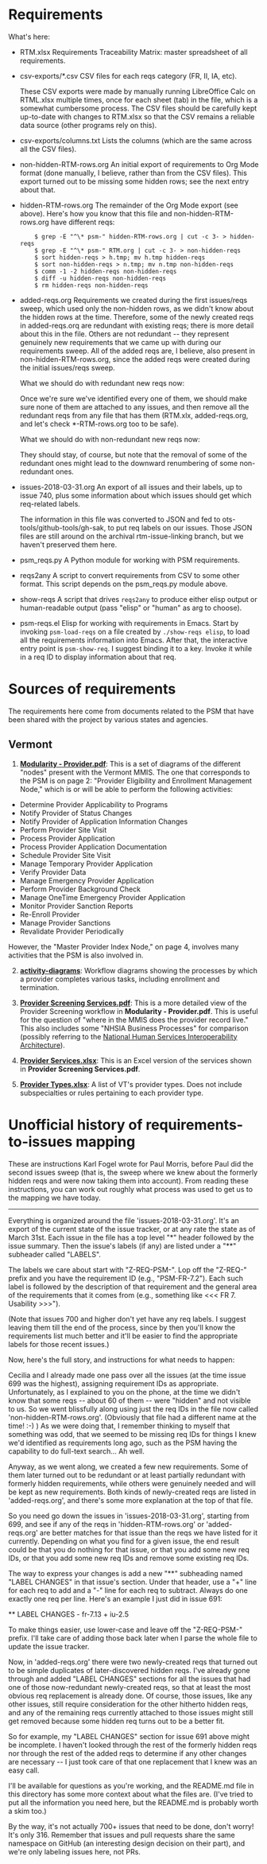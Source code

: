 # Requirements

What's here:

* RTM.xlsx
  Requirements Traceability Matrix: master spreadsheet of all requirements.

* csv-exports/*.csv
  CSV files for each reqs category (FR, II, IA, etc).

  These CSV exports were made by manually running LibreOffice Calc on
  RTML.xlsx multiple times, once for each sheet (tab) in the file,
  which is a somewhat cumbersome process.  The CSV files should be
  carefully kept up-to-date with changes to RTM.xlsx so that the CSV
  remains a reliable data source (other programs rely on this).

* csv-exports/columns.txt
  Lists the columns (which are the same across all the CSV files).

* non-hidden-RTM-rows.org
  An initial export of requirements to Org Mode format (done manually,
  I believe, rather than from the CSV files).  This export turned out
  to be missing some hidden rows; see the next entry about that.

* hidden-RTM-rows.org
  The remainder of the Org Mode export (see above).  Here's how you
  know that this file and non-hidden-RTM-rows.org have different reqs:

          $ grep -E "^\* psm-" hidden-RTM-rows.org | cut -c 3- > hidden-reqs
          $ grep -E "^\* psm-" RTM.org | cut -c 3- > non-hidden-reqs
          $ sort hidden-reqs > h.tmp; mv h.tmp hidden-reqs
          $ sort non-hidden-reqs > n.tmp; mv n.tmp non-hidden-reqs
          $ comm -1 -2 hidden-reqs non-hidden-reqs 
          $ diff -u hidden-reqs non-hidden-reqs 
          $ rm hidden-reqs non-hidden-reqs 

* added-reqs.org
  Requirements we created during the first issues/reqs sweep, which
  used only the non-hidden rows, as we didn't know about the hidden
  rows at the time.  Therefore, some of the newly created reqs in
  added-reqs.orq are redundant with existing reqs; there is more
  detail about this in the file.  Others are not redundant -- they
  represent genuinely new requirements that we came up with during
  our requirements sweep.  All of the added reqs are, I believe, also
  present in non-hidden-RTM-rows.org, since the added reqs were
  created during the initial issues/reqs sweep.

  What we should do with redundant new reqs now:

  Once we're sure we've identified every one of them, we should make
  sure none of them are attached to any issues, and then remove all
  the redundant reqs from any file that has them (RTM.xlx,
  added-reqs.org, and let's check *-RTM-rows.org too to be safe).

  What we should do with non-redundant new reqs now:

  They should stay, of course, but note that the removal of some of
  the redundant ones might lead to the downward renumbering of some
  non-redundant ones.

* issues-2018-03-31.org
  An export of all issues and their labels, up to issue 740, plus some
  information about which issues should get which req-related labels.

  The information in this file was converted to JSON and fed to
  ots-tools/github-tools/gh-sak, to put req labels on our issues.
  Those JSON files are still around on the archival rtm-issue-linking
  branch, but we haven't preserved them here.

* psm_reqs.py
  A Python module for working with PSM requirements.

* reqs2any
  A script to convert requirements from CSV to some other format.
  This script depends on the psm_reqs.py module above.

* show-reqs
  A script that drives `reqs2any` to produce either elisp output or
  human-readable output (pass "elisp" or "human" as arg to choose).

* psm-reqs.el
  Elisp for working with requirements in Emacs.  Start by invoking
  `psm-load-reqs` on a file created by `./show-reqs elisp`, to load
  all the requirements information into Emacs.  After that, the
  interactive entry point is `psm-show-req`.  I suggest binding it to
  a key.  Invoke it while in a req ID to display information about
  that req.

# Sources of requirements

The requirements here come from documents related to the PSM that have
been shared with the project by various states and agencies.

## Vermont

1. [__Modularity - Provider.pdf__](VT/Modularity%20-%20Provider.pdf): This
is a set of diagrams of the different "nodes" present with the Vermont
MMIS.  The one that corresponds to the PSM is on page 2: "Provider
Eligibility and Enrollment Management Node," which is or will be able to
perform the following activities:

- Determine Provider Applicability to Programs
- Notify Provider of Status Changes
- Notify Provider of Application Information Changes
- Perform Provider Site Visit
- Process Provider Application
- Process Provider Application Documentation
- Schedule Provider Site Visit
- Manage Temporary Provider Application
- Verify Provider Data
- Manage Emergency Provider Application
- Perform Provider Background Check
- Manage OneTime Emergency Provider Application
- Monitor Provider Sanction Reports
- Re-Enroll Provider
- Manage Provider Sanctions
- Revalidate Provider Periodically

However, the "Master Provider Index Node," on page 4, involves many
activities that the PSM is also involved in.

2. [__activity-diagrams__](VT/activity-diagrams): Workflow diagrams
showing the processes by which a provider completes various tasks,
including enrollment and termination.

3. [__Provider Screening
Services.pdf__](VT/Provider%20Screening%20Services.pdf): This is a more
detailed view of the Provider Screening workflow in __Modularity -
Provider.pdf__.  This is useful for the question of "where in the MMIS
does the provider record live."  This also includes some "NHSIA Business
Processes" for comparison (possibly referring to the [National Human
Services Interoperability
Architecture](https://www.acf.hhs.gov/nhsia-definition)).

4. [__Provider Services.xlsx__](VT/Provider%20Services.xlsx): This is an
Excel version of the services shown in __Provider Screening
Services.pdf__.

5. [__Provider Types.xlsx__](VT/Provider%20Types.xlsx): A list of VT's
provider types.  Does not include subspecialties or rules pertaining to
each provider type.

# Unofficial history of requirements-to-issues mapping

These are instructions Karl Fogel wrote for Paul Morris, before Paul
did the second issues sweep (that is, the sweep where we knew about
the formerly hidden reqs and were now taking them into account).  From
reading these instructions, you can work out roughly what process was
used to get us to the mapping we have today.

-----

Everything is organized around the file 'issues-2018-03-31.org'.  It's
an export of the current state of the issue tracker, or at any rate
the state as of March 31st.  Each issue in the file has a top level
"*" header followed by the issue summary.  Then the issue's labels (if
any) are listed under a "**" subheader called "LABELS".

The labels we care about start with "Z-REQ-PSM-".  Lop off the
"Z-REQ-" prefix and you have the requirement ID (e.g., "PSM-FR-7.2").
Each such label is followed by the description of that requirement and
the general area of the requirements that it comes from (e.g.,
something like <<< FR 7. Usability >>>").

(Note that issues 700 and higher don't yet have any req labels.  I
suggest leaving them till the end of the process, since by then you'll
know the requirements list much better and it'll be easier to find the
appropriate labels for those recent issues.)

Now, here's the full story, and instructions for what needs to happen:

Cecilia and I already made one pass over all the issues (at the time
issue 699 was the highest), assigning requirement IDs as appropriate.
Unfortunately, as I explained to you on the phone, at the time we
didn't know that some reqs -- about 60 of them -- were "hidden" and
not visible to us.  So we went blissfully along using just the req IDs
in the file now called 'non-hidden-RTM-rows.org'.  (Obviously that
file had a different name at the time! :-) ) As we were doing that, I
remember thinking to myself that something was odd, that we seemed to
be missing req IDs for things I knew we'd identified as requirements
long ago, such as the PSM having the capability to do full-text
search... Ah well.

Anyway, as we went along, we created a few new requirements.  Some of
them later turned out to be redundant or at least partially redundant
with formerly hidden requirements, while others were genuinely needed
and will be kept as new requirements.  Both kinds of newly-created
reqs are listed in 'added-reqs.org', and there's some more explanation
at the top of that file.

So you need go down the issues in 'issues-2018-03-31.org', starting
from 699, and see if any of the reqs in 'hidden-RTM-rows.org' or
'added-reqs.org' are better matches for that issue than the reqs we
have listed for it currently.  Depending on what you find for a given
issue, the end result could be that you do nothing for that issue, or
that you add some new req IDs, or that you add some new req IDs and
remove some existing req IDs.

The way to express your changes is add a new "**" subheading named
"LABEL CHANGES" in that issue's section.  Under that header, use a "+"
line for each req to add and a "-" line for each req to subtract.
Always do one exactly one req per line.  Here's an example I just did
in issue 691:

  ** LABEL CHANGES
     - fr-7.13
     + iu-2.5

To make things easier, use lower-case and leave off the "Z-REQ-PSM-"
prefix.  I'll take care of adding those back later when I parse the
whole file to update the issue tracker.

Now, in 'added-reqs.org' there were two newly-created reqs that turned
out to be simple duplicates of later-discovered hidden reqs.  I've
already gone through and added "LABEL CHANGES" sections for all the
issues that had one of those now-redundant newly-created reqs, so that
at least the most obvious req replacement is already done.  Of course,
those issues, like any other issues, still require consideration for
the other hitherto hidden reqs, and any of the remaining reqs
currently attached to those issues might still get removed because
some hidden req turns out to be a better fit.

So for example, my "LABEL CHANGES" section for issue 691 above might
be incomplete.  I haven't looked through the rest of the formerly
hidden reqs nor through the rest of the added reqs to determine if any
other changes are necessary -- I  just took care of that one
replacement that I knew was an easy call.

I'll be available for questions as you're working, and the README.md
file in this directory has some more context about what the files
are.  (I've tried to put all the information you need here, but the
README.md is probably worth a skim too.)

By the way, it's not actually 700+ issues that need to be done, don't
worry!  It's only 316.  Remember that issues and pull requests share
the same namespace on GitHub (an interesting design decision on their
part), and we're only labeling issues here, not PRs.
